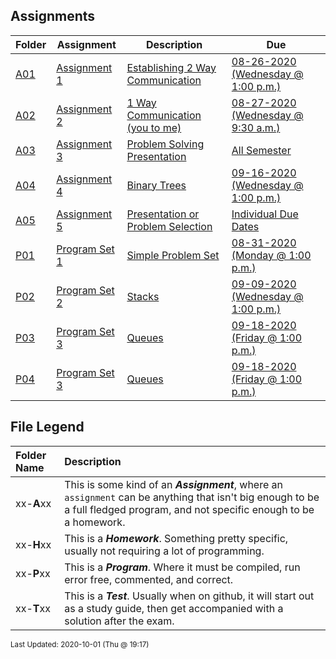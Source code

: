 ## Assignments
| Folder | Assignment | Description | Due|
 | ------------|------------|------------|------------|
 | [A01](https://github.com/rugbyprof/4883-Programming_Techniques/tree/master/Assignments/A01) | [ Assignment 1 ](https://github.com/rugbyprof/4883-Programming_Techniques/tree/master/Assignments/A01) | [ Establishing 2 Way Communication](https://github.com/rugbyprof/4883-Programming_Techniques/tree/master/Assignments/A01) | [08-26-2020 (Wednesday @ 1:00 p.m.)](https://github.com/rugbyprof/4883-Programming_Techniques/tree/master/Assignments/A01) |
 | [A02](https://github.com/rugbyprof/4883-Programming_Techniques/tree/master/Assignments/A02) | [ Assignment 2 ](https://github.com/rugbyprof/4883-Programming_Techniques/tree/master/Assignments/A02) | [ 1 Way Communication (you to me)](https://github.com/rugbyprof/4883-Programming_Techniques/tree/master/Assignments/A02) | [08-27-2020 (Wednesday @ 9:30 a.m.)](https://github.com/rugbyprof/4883-Programming_Techniques/tree/master/Assignments/A02) |
 | [A03](https://github.com/rugbyprof/4883-Programming_Techniques/tree/master/Assignments/A03) | [ Assignment 3 ](https://github.com/rugbyprof/4883-Programming_Techniques/tree/master/Assignments/A03) | [ Problem Solving Presentation](https://github.com/rugbyprof/4883-Programming_Techniques/tree/master/Assignments/A03) | [All Semester](https://github.com/rugbyprof/4883-Programming_Techniques/tree/master/Assignments/A03) |
 | [A04](https://github.com/rugbyprof/4883-Programming_Techniques/tree/master/Assignments/A04) | [ Assignment 4 ](https://github.com/rugbyprof/4883-Programming_Techniques/tree/master/Assignments/A04) | [ Binary Trees](https://github.com/rugbyprof/4883-Programming_Techniques/tree/master/Assignments/A04) | [09-16-2020 (Wednesday @ 1:00 p.m.)](https://github.com/rugbyprof/4883-Programming_Techniques/tree/master/Assignments/A04) |
 | [A05](https://github.com/rugbyprof/4883-Programming_Techniques/tree/master/Assignments/A05) | [ Assignment 5 ](https://github.com/rugbyprof/4883-Programming_Techniques/tree/master/Assignments/A05) | [ Presentation or Problem Selection](https://github.com/rugbyprof/4883-Programming_Techniques/tree/master/Assignments/A05) | [Individual Due Dates](https://github.com/rugbyprof/4883-Programming_Techniques/tree/master/Assignments/A05) |
 | [P01](https://github.com/rugbyprof/4883-Programming_Techniques/tree/master/Assignments/P01) | [ Program Set 1 ](https://github.com/rugbyprof/4883-Programming_Techniques/tree/master/Assignments/P01) | [ Simple Problem Set](https://github.com/rugbyprof/4883-Programming_Techniques/tree/master/Assignments/P01) | [08-31-2020 (Monday @ 1:00 p.m.)](https://github.com/rugbyprof/4883-Programming_Techniques/tree/master/Assignments/P01) |
 | [P02](https://github.com/rugbyprof/4883-Programming_Techniques/tree/master/Assignments/P02) | [ Program Set 2 ](https://github.com/rugbyprof/4883-Programming_Techniques/tree/master/Assignments/P02) | [ Stacks](https://github.com/rugbyprof/4883-Programming_Techniques/tree/master/Assignments/P02) | [09-09-2020 (Wednesday @ 1:00 p.m.)](https://github.com/rugbyprof/4883-Programming_Techniques/tree/master/Assignments/P02) |
 | [P03](https://github.com/rugbyprof/4883-Programming_Techniques/tree/master/Assignments/P03) | [ Program Set 3 ](https://github.com/rugbyprof/4883-Programming_Techniques/tree/master/Assignments/P03) | [ Queues](https://github.com/rugbyprof/4883-Programming_Techniques/tree/master/Assignments/P03) | [09-18-2020 (Friday @ 1:00 p.m.)](https://github.com/rugbyprof/4883-Programming_Techniques/tree/master/Assignments/P03) |
 | [P04](https://github.com/rugbyprof/4883-Programming_Techniques/tree/master/Assignments/P04) | [ Program Set 3 ](https://github.com/rugbyprof/4883-Programming_Techniques/tree/master/Assignments/P04) | [ Queues](https://github.com/rugbyprof/4883-Programming_Techniques/tree/master/Assignments/P04) | [09-18-2020 (Friday @ 1:00 p.m.)](https://github.com/rugbyprof/4883-Programming_Techniques/tree/master/Assignments/P04) |
 
    
## File Legend

| Folder Name | Description |
|:-----------|:-------------|
|xx-**A**xx | This is some kind of an ***Assignment***, where an `assignment` can be anything that isn't big enough to be a full fledged program, and not specific enough to be a homework. |
|xx-**H**xx | This is a ***Homework***. Something pretty specific, usually not requiring a lot of programming. |
|xx-**P**xx | This is a ***Program***. Where it must be compiled, run error free, commented, and correct. |
|xx-**T**xx | This is a ***Test***. Usually when on github, it will start out as a study guide, then get accompanied with a solution after the exam. |

    
<sup>Last Updated: 2020-10-01 (Thu @ 19:17)</sup>